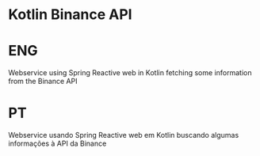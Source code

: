 # Kotlin Binance API
# ENG
Webservice using Spring Reactive web in Kotlin fetching some information from the Binance API

# PT

Webservice usando Spring Reactive web em Kotlin buscando algumas informações à API da Binance